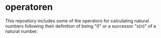 # operatoren
This repository includes some of the operators for calculating natural numbers following their definition of being "0" or a successor "s(n)" of a natural number.
